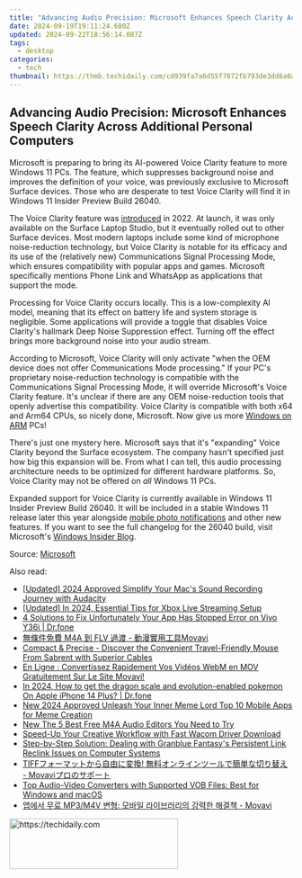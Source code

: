 ```yaml
---
title: "Advancing Audio Precision: Microsoft Enhances Speech Clarity Across Additional Personal Computers"
date: 2024-09-19T19:11:24.680Z
updated: 2024-09-22T18:56:14.087Z
tags:
  - desktop
categories:
  - tech
thumbnail: https://thmb.techidaily.com/cd939fa7a6d55f7872fb793de3dd6a0a1cf42f10f319881184a8db53e138fd0a.jpg
---
```


## Advancing Audio Precision: Microsoft Enhances Speech Clarity Across Additional Personal Computers

Microsoft is preparing to bring its AI-powered Voice Clarity feature to more Windows 11 PCs. The feature, which suppresses background noise and improves the definition of your voice, was previously exclusive to Microsoft Surface devices. Those who are desperate to test Voice Clarity will find it in Windows 11 Insider Preview Build 26040.

 The Voice Clarity feature was [introduced](http://techcommunity.microsoft.com/t5/surface-it-pro-blog/meet-voice-clarity/ba-p/1419014) in 2022\. At launch, it was only available on the Surface Laptop Studio, but it eventually rolled out to other Surface devices. Most modern laptops include some kind of microphone noise-reduction technology, but Voice Clarity is notable for its efficacy and its use of the (relatively new) Communications Signal Processing Mode, which ensures compatibility with popular apps and games. Microsoft specifically mentions Phone Link and WhatsApp as applications that support the mode.

 Processing for Voice Clarity occurs locally. This is a low-complexity AI model, meaning that its effect on battery life and system storage is negligible. Some applications will provide a toggle that disables Voice Clarity's hallmark Deep Noise Suppression effect. Turning off the effect brings more background noise into your audio stream.

 According to Microsoft, Voice Clarity will only activate "when the OEM device does not offer Communications Mode processing." If your PC's proprietary noise-reduction technology is compatible with the Communications Signal Processing Mode, it will override Microsoft's Voice Clarity feature. It's unclear if there are any OEM noise-reduction tools that openly advertise this compatibility. Voice Clarity is compatible with both x64 and Arm64 CPUs, so nicely done, Microsoft. Now give us more [Windows on ARM](https://screen-video-capture.techidaily.com/updated-premier-manual-leveraging-mobizens-full-potential-for-mobile-capture-for-2024/) PCs!

 There's just one mystery here. Microsoft says that it's "expanding" Voice Clarity beyond the Surface ecosystem. The company hasn't specified just how big this expansion will be. From what I can tell, this audio processing architecture needs to be optimized for different hardware platforms. So, Voice Clarity may not be offered on _all_ Windows 11 PCs.

 Expanded support for Voice Clarity is currently available in Windows 11 Insider Preview Build 26040\. It will be included in a stable Windows 11 release later this year alongside [mobile photo notifications](https://some-knowledge.techidaily.com/new-excellence-in-viewing-10-preeminent-iphoneipad-videos/) and other new features. If you want to see the full changelog for the 26040 build, visit Microsoft's [Windows Insider Blog](https://blogs.windows.com/windows-insider/2024/01/26/announcing-windows-11-insider-preview-build-26040-canary-channel/).

 Source: [Microsoft](https://blogs.windows.com/windows-insider/2024/01/26/announcing-windows-11-insider-preview-build-26040-canary-channel/)

<ins class="adsbygoogle"
     style="display:block"
     data-ad-format="autorelaxed"
     data-ad-client="ca-pub-7571918770474297"
     data-ad-slot="1223367746"></ins>

<ins class="adsbygoogle"
     style="display:block"
     data-ad-client="ca-pub-7571918770474297"
     data-ad-slot="8358498916"
     data-ad-format="auto"
     data-full-width-responsive="true"></ins>

<span class="atpl-alsoreadstyle">Also read:</span>
<div><ul>
<li><a href="https://video-capture.techidaily.com/updated-2024-approved-simplify-your-macs-sound-recording-journey-with-audacity/"><u>[Updated] 2024 Approved Simplify Your Mac's Sound Recording Journey with Audacity</u></a></li>
<li><a href="https://digital-screen-recording.techidaily.com/updated-in-2024-essential-tips-for-xbox-live-streaming-setup/"><u>[Updated] In 2024, Essential Tips for Xbox Live Streaming Setup</u></a></li>
<li><a href="https://howto.techidaily.com/4-solutions-to-fix-unfortunately-your-app-has-stopped-error-on-vivo-y36i-drfone-by-drfone-fix-android-problems-fix-android-problems/"><u>4 Solutions to Fix Unfortunately Your App Has Stopped Error on Vivo Y36i | Dr.fone</u></a></li>
<li><a href="https://some-tips.techidaily.com/1726221340487-m4a-flv-movavi/"><u>無條件免費 M4A 到 FLV 過渡 - 動漫實用工具Movavi</u></a></li>
<li><a href="https://buynow-marvelous.techidaily.com/compact-and-precise-discover-the-convenient-travel-friendly-mouse-from-sabrent-with-superior-cables/"><u>Compact & Precise - Discover the Convenient Travel-Friendly Mouse From Sabrent with Superior Cables</u></a></li>
<li><a href="https://some-tips.techidaily.com/en-ligne-convertissez-rapidement-vos-videos-webm-en-mov-gratuitement-sur-le-site-movavi/"><u>En Ligne : Convertissez Rapidement Vos Vidéos WebM en MOV Gratuitement Sur Le Site Movavi!</u></a></li>
<li><a href="https://ios-pokemon-go.techidaily.com/in-2024-how-to-get-the-dragon-scale-and-evolution-enabled-pokemon-on-apple-iphone-14-plus-drfone-by-drfone-virtual-ios/"><u>In 2024, How to get the dragon scale and evolution-enabled pokemon On Apple iPhone 14 Plus? | Dr.fone</u></a></li>
<li><a href="https://video-creation-software.techidaily.com/new-2024-approved-unleash-your-inner-meme-lord-top-10-mobile-apps-for-meme-creation/"><u>New 2024 Approved Unleash Your Inner Meme Lord Top 10 Mobile Apps for Meme Creation</u></a></li>
<li><a href="https://video-creation-software.techidaily.com/new-the-5-best-free-m4a-audio-editors-you-need-to-try/"><u>New The 5 Best Free M4A Audio Editors You Need to Try</u></a></li>
<li><a href="https://win-amazing.techidaily.com/speed-up-your-creative-workflow-with-fast-wacom-driver-download/"><u>Speed-Up Your Creative Workflow with Fast Wacom Driver Download</u></a></li>
<li><a href="https://win-answers.techidaily.com/step-by-step-solution-dealing-with-granblue-fantasys-persistent-link-reclink-issues-on-computer-systems/"><u>Step-by-Step Solution: Dealing with Granblue Fantasy's Persistent Link Reclink Issues on Computer Systems</u></a></li>
<li><a href="https://some-tips.techidaily.com/1726223315920-tiff-movavi/"><u>TIFFフォーマットから自由に変換! 無料オンラインツールで簡単な切り替え - Movaviプロのサポート</u></a></li>
<li><a href="https://some-tips.techidaily.com/top-audio-video-converters-with-supported-vob-files-best-for-windows-and-macos/"><u>Top Audio-Video Converters with Supported VOB Files: Best for Windows and macOS</u></a></li>
<li><a href="https://some-tips.techidaily.com/1726227593841-mp3m4v-movavi/"><u>앱에서 무료 MP3/M4V 변형: 모바일 라이브러리의 강력한 해결책 - Movavi</u></a></li>
</ul></div>

<!-- affiliate ads begin -->
<a href="https://aligracehair.sjv.io/c/5597632/2016129/19272" target="_top" id="2016129">
  <img src="//a.impactradius-go.com/display-ad/19272-2016129" border="0" alt="https://techidaily.com" width="300" height="90"/>
</a>
<img height="0" width="0" src="https://aligracehair.sjv.io/i/5597632/2016129/19272" style="position:absolute;visibility:hidden;" border="0" />
<!-- affiliate ads end -->

